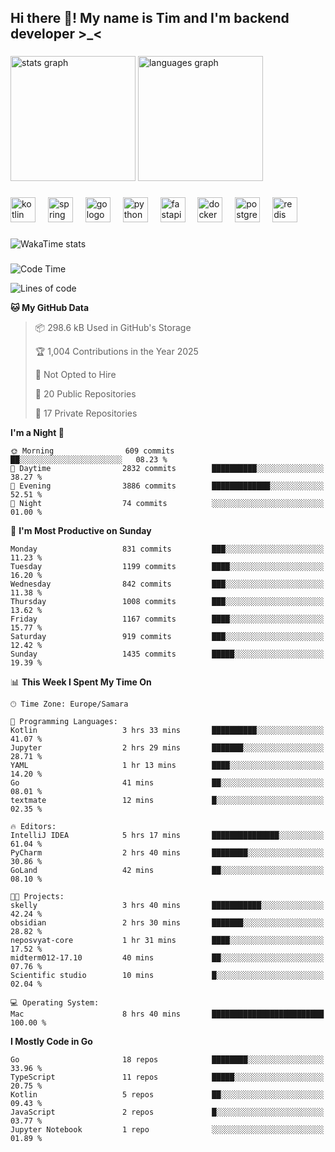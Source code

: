 <h2 align="left">Hi there 👋! My name is Tim and I'm backend developer >_<</h2>

###

<div align="left">
  <img src="https://github-readme-stats-qilm.vercel.app/api?username=intezya&hide_title=false&hide_rank=false&show_icons=true&include_all_commits=true&count_private=true&disable_animations=false&theme=omni&locale=en&hide_border=true&order=1&show=prs_merged&hide=issues" height="200" alt="stats graph"  />
  <img src="https://github-readme-stats-qilm.vercel.app/api/top-langs?username=intezya&locale=en&hide_title=false&layout=donut&langs_count=5&theme=omni&hide_border=true&order=2&exclude_repo=github-readme-stats&hide=Mako,Jupyter%20Notebook" height="200" alt="languages graph"  />
</div>

###

<div align="left">
  <img src="https://img.shields.io/badge/Kotlin-7F52FF?logo=kotlin&logoColor=white&style=for-the-badge" height="40" alt="kotlin logo"  />
  <img width="12" />
  <img src="https://img.shields.io/badge/Spring-6DB33F?logo=spring&logoColor=black&style=for-the-badge" height="40" alt="spring logo"  />
  <img width="12" />
  <img src="https://img.shields.io/badge/Go-00ADD8?logo=go&logoColor=white&style=for-the-badge" height="40" alt="go logo"  />
  <img width="12" />
  <img src="https://img.shields.io/badge/Python-3776AB?logo=python&logoColor=white&style=for-the-badge" height="40" alt="python logo"  />
  <img width="12" />
  <img src="https://img.shields.io/badge/FastAPI-009688?logo=fastapi&logoColor=white&style=for-the-badge" height="40" alt="fastapi logo"  />
  <img width="12" />
  <img src="https://img.shields.io/badge/Docker-2496ED?logo=docker&logoColor=white&style=for-the-badge" height="40" alt="docker logo"  />
  <img width="12" />
  <img src="https://img.shields.io/badge/PostgreSQL-4169E1?logo=postgresql&logoColor=white&style=for-the-badge" height="40" alt="postgresql logo"  />
  <img width="12" />
  <img src="https://img.shields.io/badge/Redis-DC382D?logo=redis&logoColor=white&style=for-the-badge" height="40" alt="redis logo"  />
</div>

###

<picture>
	<source
		srcset="https://github-readme-stats-qilm.vercel.app/api/wakatime?username=intezya&theme=omni&layout=compact&hide_border=true"
		media="(prefers-color-scheme: dark)%2C (prefers-color-scheme: no-preference)"
	/>
	<img alt="WakaTime stats" src="https://github-readme-stats-qilm.vercel.app/api/wakatime?username=intezya&theme=omni&layout=compact&hide_border=true&"/>
</picture>

###

<!--START_SECTION:waka-->
![Code Time](http://img.shields.io/badge/Code%20Time-980%20hrs%2023%20mins-blue)

![Lines of code](https://img.shields.io/badge/From%20Hello%20World%20I%27ve%20Written-1.8%20million%20lines%20of%20code-blue)

**🐱 My GitHub Data** 

> 📦 298.6 kB Used in GitHub's Storage 
 > 
> 🏆 1,004 Contributions in the Year 2025
 > 
> 🚫 Not Opted to Hire
 > 
> 📜 20 Public Repositories 
 > 
> 🔑 17 Private Repositories 
 > 
**I'm a Night 🦉** 

```text
🌞 Morning                609 commits         ██░░░░░░░░░░░░░░░░░░░░░░░   08.23 % 
🌆 Daytime                2832 commits        ██████████░░░░░░░░░░░░░░░   38.27 % 
🌃 Evening                3886 commits        █████████████░░░░░░░░░░░░   52.51 % 
🌙 Night                  74 commits          ░░░░░░░░░░░░░░░░░░░░░░░░░   01.00 % 
```
📅 **I'm Most Productive on Sunday** 

```text
Monday                   831 commits         ███░░░░░░░░░░░░░░░░░░░░░░   11.23 % 
Tuesday                  1199 commits        ████░░░░░░░░░░░░░░░░░░░░░   16.20 % 
Wednesday                842 commits         ███░░░░░░░░░░░░░░░░░░░░░░   11.38 % 
Thursday                 1008 commits        ███░░░░░░░░░░░░░░░░░░░░░░   13.62 % 
Friday                   1167 commits        ████░░░░░░░░░░░░░░░░░░░░░   15.77 % 
Saturday                 919 commits         ███░░░░░░░░░░░░░░░░░░░░░░   12.42 % 
Sunday                   1435 commits        █████░░░░░░░░░░░░░░░░░░░░   19.39 % 
```


📊 **This Week I Spent My Time On** 

```text
🕑︎ Time Zone: Europe/Samara

💬 Programming Languages: 
Kotlin                   3 hrs 33 mins       ██████████░░░░░░░░░░░░░░░   41.07 % 
Jupyter                  2 hrs 29 mins       ███████░░░░░░░░░░░░░░░░░░   28.71 % 
YAML                     1 hr 13 mins        ████░░░░░░░░░░░░░░░░░░░░░   14.20 % 
Go                       41 mins             ██░░░░░░░░░░░░░░░░░░░░░░░   08.01 % 
textmate                 12 mins             █░░░░░░░░░░░░░░░░░░░░░░░░   02.35 % 

🔥 Editors: 
IntelliJ IDEA            5 hrs 17 mins       ███████████████░░░░░░░░░░   61.04 % 
PyCharm                  2 hrs 40 mins       ████████░░░░░░░░░░░░░░░░░   30.86 % 
GoLand                   42 mins             ██░░░░░░░░░░░░░░░░░░░░░░░   08.10 % 

🐱‍💻 Projects: 
skelly                   3 hrs 40 mins       ███████████░░░░░░░░░░░░░░   42.24 % 
obsidian                 2 hrs 30 mins       ███████░░░░░░░░░░░░░░░░░░   28.82 % 
neposvyat-core           1 hr 31 mins        ████░░░░░░░░░░░░░░░░░░░░░   17.52 % 
midterm012-17.10         40 mins             ██░░░░░░░░░░░░░░░░░░░░░░░   07.76 % 
Scientific studio        10 mins             █░░░░░░░░░░░░░░░░░░░░░░░░   02.04 % 

💻 Operating System: 
Mac                      8 hrs 40 mins       █████████████████████████   100.00 % 
```

**I Mostly Code in Go** 

```text
Go                       18 repos            ████████░░░░░░░░░░░░░░░░░   33.96 % 
TypeScript               11 repos            █████░░░░░░░░░░░░░░░░░░░░   20.75 % 
Kotlin                   5 repos             ██░░░░░░░░░░░░░░░░░░░░░░░   09.43 % 
JavaScript               2 repos             █░░░░░░░░░░░░░░░░░░░░░░░░   03.77 % 
Jupyter Notebook         1 repo              ░░░░░░░░░░░░░░░░░░░░░░░░░   01.89 % 
```




<!--END_SECTION:waka-->
